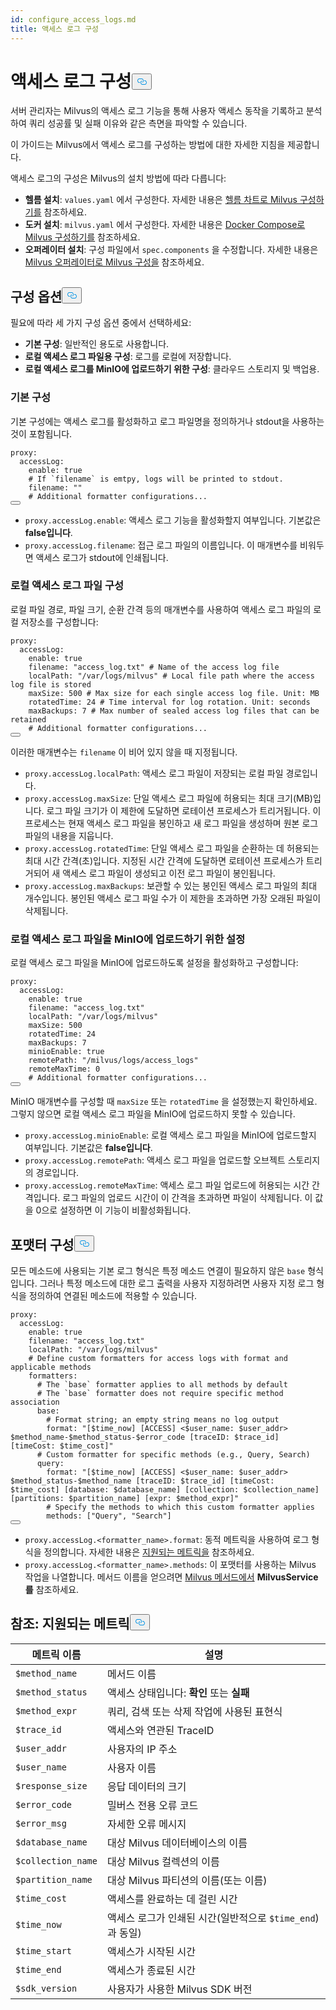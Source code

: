 ```yaml
---
id: configure_access_logs.md
title: 액세스 로그 구성
---
```

<h1 id="Configure-Access-Logs" class="common-anchor-header">액세스 로그 구성<button data-href="#Configure-Access-Logs" class="anchor-icon" translate="no">
      <svg translate="no"
        aria-hidden="true"
        focusable="false"
        height="20"
        version="1.1"
        viewBox="0 0 16 16"
        width="16"
      >
        <path
          fill="#0092E4"
          fill-rule="evenodd"
          d="M4 9h1v1H4c-1.5 0-3-1.69-3-3.5S2.55 3 4 3h4c1.45 0 3 1.69 3 3.5 0 1.41-.91 2.72-2 3.25V8.59c.58-.45 1-1.27 1-2.09C10 5.22 8.98 4 8 4H4c-.98 0-2 1.22-2 2.5S3 9 4 9zm9-3h-1v1h1c1 0 2 1.22 2 2.5S13.98 12 13 12H9c-.98 0-2-1.22-2-2.5 0-.83.42-1.64 1-2.09V6.25c-1.09.53-2 1.84-2 3.25C6 11.31 7.55 13 9 13h4c1.45 0 3-1.69 3-3.5S14.5 6 13 6z"
        ></path>
      </svg>
    </button></h1><p>서버 관리자는 Milvus의 액세스 로그 기능을 통해 사용자 액세스 동작을 기록하고 분석하여 쿼리 성공률 및 실패 이유와 같은 측면을 파악할 수 있습니다.</p>
<p>이 가이드는 Milvus에서 액세스 로그를 구성하는 방법에 대한 자세한 지침을 제공합니다.</p>
<p>액세스 로그의 구성은 Milvus의 설치 방법에 따라 다릅니다:</p>
<ul>
<li><strong>헬름 설치</strong>: <code translate="no">values.yaml</code> 에서 구성한다. 자세한 내용은 <a href="/docs/ko/configure-helm.md">헬름 차트로 Milvus 구성하기를</a> 참조하세요.</li>
<li><strong>도커 설치</strong>: <code translate="no">milvus.yaml</code> 에서 구성한다. 자세한 내용은 <a href="/docs/ko/configure-docker.md">Docker Compose로 Milvus 구성하기를</a> 참조하세요.</li>
<li><strong>오퍼레이터 설치</strong>: 구성 파일에서 <code translate="no">spec.components</code> 을 수정합니다. 자세한 내용은 <a href="/docs/ko/configure_operator.md">Milvus 오퍼레이터로 Milvus 구성을</a> 참조하세요.</li>
</ul>
<h2 id="Configuration-options" class="common-anchor-header">구성 옵션<button data-href="#Configuration-options" class="anchor-icon" translate="no">
      <svg translate="no"
        aria-hidden="true"
        focusable="false"
        height="20"
        version="1.1"
        viewBox="0 0 16 16"
        width="16"
      >
        <path
          fill="#0092E4"
          fill-rule="evenodd"
          d="M4 9h1v1H4c-1.5 0-3-1.69-3-3.5S2.55 3 4 3h4c1.45 0 3 1.69 3 3.5 0 1.41-.91 2.72-2 3.25V8.59c.58-.45 1-1.27 1-2.09C10 5.22 8.98 4 8 4H4c-.98 0-2 1.22-2 2.5S3 9 4 9zm9-3h-1v1h1c1 0 2 1.22 2 2.5S13.98 12 13 12H9c-.98 0-2-1.22-2-2.5 0-.83.42-1.64 1-2.09V6.25c-1.09.53-2 1.84-2 3.25C6 11.31 7.55 13 9 13h4c1.45 0 3-1.69 3-3.5S14.5 6 13 6z"
        ></path>
      </svg>
    </button></h2><p>필요에 따라 세 가지 구성 옵션 중에서 선택하세요:</p>
<ul>
<li><strong>기본 구성</strong>: 일반적인 용도로 사용합니다.</li>
<li><strong>로컬 액세스 로그 파일용 구성</strong>: 로그를 로컬에 저장합니다.</li>
<li><strong>로컬 액세스 로그를 MinIO에 업로드하기 위한 구성</strong>: 클라우드 스토리지 및 백업용.</li>
</ul>
<h3 id="Base-config" class="common-anchor-header">기본 구성</h3><p>기본 구성에는 액세스 로그를 활성화하고 로그 파일명을 정의하거나 stdout을 사용하는 것이 포함됩니다.</p>
<pre><code translate="no" class="language-yaml">proxy:
  accessLog:
    <span class="hljs-built_in">enable</span>: <span class="hljs-literal">true</span>
    <span class="hljs-comment"># If `filename` is emtpy, logs will be printed to stdout.</span>
    filename: <span class="hljs-string">&quot;&quot;</span>
    <span class="hljs-comment"># Additional formatter configurations...</span>
<button class="copy-code-btn"></button></code></pre>
<ul>
<li><code translate="no">proxy.accessLog.enable</code>: 액세스 로그 기능을 활성화할지 여부입니다. 기본값은 <strong>false입니다</strong>.</li>
<li><code translate="no">proxy.accessLog.filename</code>: 접근 로그 파일의 이름입니다. 이 매개변수를 비워두면 액세스 로그가 stdout에 인쇄됩니다.</li>
</ul>
<h3 id="Config-for-local-access-log-files" class="common-anchor-header">로컬 액세스 로그 파일 구성</h3><p>로컬 파일 경로, 파일 크기, 순환 간격 등의 매개변수를 사용하여 액세스 로그 파일의 로컬 저장소를 구성합니다:</p>
<pre><code translate="no" class="language-yaml">proxy:
  accessLog:
    enable: true
    filename: <span class="hljs-string">&quot;access_log.txt&quot;</span> <span class="hljs-comment"># Name of the access log file</span>
    localPath: <span class="hljs-string">&quot;/var/logs/milvus&quot;</span> <span class="hljs-comment"># Local file path where the access log file is stored</span>
    maxSize: <span class="hljs-number">500</span> <span class="hljs-comment"># Max size for each single access log file. Unit: MB</span>
    rotatedTime: <span class="hljs-number">24</span> <span class="hljs-comment"># Time interval for log rotation. Unit: seconds</span>
    maxBackups: <span class="hljs-number">7</span> <span class="hljs-comment"># Max number of sealed access log files that can be retained</span>
    <span class="hljs-comment"># Additional formatter configurations...</span>
<button class="copy-code-btn"></button></code></pre>
<p>이러한 매개변수는 <code translate="no">filename</code> 이 비어 있지 않을 때 지정됩니다.</p>
<ul>
<li><code translate="no">proxy.accessLog.localPath</code>: 액세스 로그 파일이 저장되는 로컬 파일 경로입니다.</li>
<li><code translate="no">proxy.accessLog.maxSize</code>: 단일 액세스 로그 파일에 허용되는 최대 크기(MB)입니다. 로그 파일 크기가 이 제한에 도달하면 로테이션 프로세스가 트리거됩니다. 이 프로세스는 현재 액세스 로그 파일을 봉인하고 새 로그 파일을 생성하며 원본 로그 파일의 내용을 지웁니다.</li>
<li><code translate="no">proxy.accessLog.rotatedTime</code>: 단일 액세스 로그 파일을 순환하는 데 허용되는 최대 시간 간격(초)입니다. 지정된 시간 간격에 도달하면 로테이션 프로세스가 트리거되어 새 액세스 로그 파일이 생성되고 이전 로그 파일이 봉인됩니다.</li>
<li><code translate="no">proxy.accessLog.maxBackups</code>: 보관할 수 있는 봉인된 액세스 로그 파일의 최대 개수입니다. 봉인된 액세스 로그 파일 수가 이 제한을 초과하면 가장 오래된 파일이 삭제됩니다.</li>
</ul>
<h3 id="Config-for-uploading-local-access-log-files-to-MinIO" class="common-anchor-header">로컬 액세스 로그 파일을 MinIO에 업로드하기 위한 설정</h3><p>로컬 액세스 로그 파일을 MinIO에 업로드하도록 설정을 활성화하고 구성합니다:</p>
<pre><code translate="no" class="language-yaml">proxy:
  accessLog:
    <span class="hljs-built_in">enable</span>: <span class="hljs-literal">true</span>
    filename: <span class="hljs-string">&quot;access_log.txt&quot;</span>
    localPath: <span class="hljs-string">&quot;/var/logs/milvus&quot;</span>
    maxSize: 500
    rotatedTime: 24 
    maxBackups: 7
    minioEnable: <span class="hljs-literal">true</span>
    remotePath: <span class="hljs-string">&quot;/milvus/logs/access_logs&quot;</span>
    remoteMaxTime: 0
    <span class="hljs-comment"># Additional formatter configurations...</span>
<button class="copy-code-btn"></button></code></pre>
<p>MinIO 매개변수를 구성할 때 <code translate="no">maxSize</code> 또는 <code translate="no">rotatedTime</code> 을 설정했는지 확인하세요. 그렇지 않으면 로컬 액세스 로그 파일을 MinIO에 업로드하지 못할 수 있습니다.</p>
<ul>
<li><code translate="no">proxy.accessLog.minioEnable</code>: 로컬 액세스 로그 파일을 MinIO에 업로드할지 여부입니다. 기본값은 <strong>false입니다</strong>.</li>
<li><code translate="no">proxy.accessLog.remotePath</code>: 액세스 로그 파일을 업로드할 오브젝트 스토리지의 경로입니다.</li>
<li><code translate="no">proxy.accessLog.remoteMaxTime</code>: 액세스 로그 파일 업로드에 허용되는 시간 간격입니다. 로그 파일의 업로드 시간이 이 간격을 초과하면 파일이 삭제됩니다. 이 값을 0으로 설정하면 이 기능이 비활성화됩니다.</li>
</ul>
<h2 id="Formatter-config" class="common-anchor-header">포맷터 구성<button data-href="#Formatter-config" class="anchor-icon" translate="no">
      <svg translate="no"
        aria-hidden="true"
        focusable="false"
        height="20"
        version="1.1"
        viewBox="0 0 16 16"
        width="16"
      >
        <path
          fill="#0092E4"
          fill-rule="evenodd"
          d="M4 9h1v1H4c-1.5 0-3-1.69-3-3.5S2.55 3 4 3h4c1.45 0 3 1.69 3 3.5 0 1.41-.91 2.72-2 3.25V8.59c.58-.45 1-1.27 1-2.09C10 5.22 8.98 4 8 4H4c-.98 0-2 1.22-2 2.5S3 9 4 9zm9-3h-1v1h1c1 0 2 1.22 2 2.5S13.98 12 13 12H9c-.98 0-2-1.22-2-2.5 0-.83.42-1.64 1-2.09V6.25c-1.09.53-2 1.84-2 3.25C6 11.31 7.55 13 9 13h4c1.45 0 3-1.69 3-3.5S14.5 6 13 6z"
        ></path>
      </svg>
    </button></h2><p>모든 메소드에 사용되는 기본 로그 형식은 특정 메소드 연결이 필요하지 않은 <code translate="no">base</code> 형식입니다. 그러나 특정 메소드에 대한 로그 출력을 사용자 지정하려면 사용자 지정 로그 형식을 정의하여 연결된 메소드에 적용할 수 있습니다.</p>
<pre><code translate="no" class="language-yaml">proxy:
  accessLog:
    <span class="hljs-built_in">enable</span>: <span class="hljs-literal">true</span>
    filename: <span class="hljs-string">&quot;access_log.txt&quot;</span>
    localPath: <span class="hljs-string">&quot;/var/logs/milvus&quot;</span>
    <span class="hljs-comment"># Define custom formatters for access logs with format and applicable methods</span>
    formatters:
      <span class="hljs-comment"># The `base` formatter applies to all methods by default</span>
      <span class="hljs-comment"># The `base` formatter does not require specific method association</span>
      base: 
        <span class="hljs-comment"># Format string; an empty string means no log output</span>
        format: <span class="hljs-string">&quot;[<span class="hljs-variable">$time_now</span>] [ACCESS] &lt;<span class="hljs-variable">$user_name</span>: <span class="hljs-variable">$user_addr</span>&gt; <span class="hljs-variable">$method_name</span>-<span class="hljs-variable">$method_status</span>-<span class="hljs-variable">$error_code</span> [traceID: <span class="hljs-variable">$trace_id</span>] [timeCost: <span class="hljs-variable">$time_cost</span>]&quot;</span>
      <span class="hljs-comment"># Custom formatter for specific methods (e.g., Query, Search)</span>
      query: 
        format: <span class="hljs-string">&quot;[<span class="hljs-variable">$time_now</span>] [ACCESS] &lt;<span class="hljs-variable">$user_name</span>: <span class="hljs-variable">$user_addr</span>&gt; <span class="hljs-variable">$method_status</span>-<span class="hljs-variable">$method_name</span> [traceID: <span class="hljs-variable">$trace_id</span>] [timeCost: <span class="hljs-variable">$time_cost</span>] [database: <span class="hljs-variable">$database_name</span>] [collection: <span class="hljs-variable">$collection_name</span>] [partitions: <span class="hljs-variable">$partition_name</span>] [expr: <span class="hljs-variable">$method_expr</span>]&quot;</span>
        <span class="hljs-comment"># Specify the methods to which this custom formatter applies</span>
        methods: [<span class="hljs-string">&quot;Query&quot;</span>, <span class="hljs-string">&quot;Search&quot;</span>]
<button class="copy-code-btn"></button></code></pre>
<ul>
<li><code translate="no">proxy.accessLog.&lt;formatter_name&gt;.format</code>: 동적 메트릭을 사용하여 로그 형식을 정의합니다. 자세한 내용은 <a href="#reference-supported-metrics">지원되는 메트릭을</a> 참조하세요.</li>
<li><code translate="no">proxy.accessLog.&lt;formatter_name&gt;.methods</code>: 이 포맷터를 사용하는 Milvus 작업을 나열합니다. 메서드 이름을 얻으려면 <a href="https://github.com/milvus-io/milvus-proto/blob/master/proto/milvus.proto">Milvus 메서드에서</a> <strong>MilvusService를</strong> 참조하세요.</li>
</ul>
<h2 id="Reference-Supported-metrics" class="common-anchor-header">참조: 지원되는 메트릭<button data-href="#Reference-Supported-metrics" class="anchor-icon" translate="no">
      <svg translate="no"
        aria-hidden="true"
        focusable="false"
        height="20"
        version="1.1"
        viewBox="0 0 16 16"
        width="16"
      >
        <path
          fill="#0092E4"
          fill-rule="evenodd"
          d="M4 9h1v1H4c-1.5 0-3-1.69-3-3.5S2.55 3 4 3h4c1.45 0 3 1.69 3 3.5 0 1.41-.91 2.72-2 3.25V8.59c.58-.45 1-1.27 1-2.09C10 5.22 8.98 4 8 4H4c-.98 0-2 1.22-2 2.5S3 9 4 9zm9-3h-1v1h1c1 0 2 1.22 2 2.5S13.98 12 13 12H9c-.98 0-2-1.22-2-2.5 0-.83.42-1.64 1-2.09V6.25c-1.09.53-2 1.84-2 3.25C6 11.31 7.55 13 9 13h4c1.45 0 3-1.69 3-3.5S14.5 6 13 6z"
        ></path>
      </svg>
    </button></h2><table>
<thead>
<tr><th>메트릭 이름</th><th>설명</th></tr>
</thead>
<tbody>
<tr><td><code translate="no">$method_name</code></td><td>메서드 이름</td></tr>
<tr><td><code translate="no">$method_status</code></td><td>액세스 상태입니다: <strong>확인</strong> 또는 <strong>실패</strong></td></tr>
<tr><td><code translate="no">$method_expr</code></td><td>쿼리, 검색 또는 삭제 작업에 사용된 표현식</td></tr>
<tr><td><code translate="no">$trace_id</code></td><td>액세스와 연관된 TraceID</td></tr>
<tr><td><code translate="no">$user_addr</code></td><td>사용자의 IP 주소</td></tr>
<tr><td><code translate="no">$user_name</code></td><td>사용자 이름</td></tr>
<tr><td><code translate="no">$response_size</code></td><td>응답 데이터의 크기</td></tr>
<tr><td><code translate="no">$error_code</code></td><td>밀버스 전용 오류 코드</td></tr>
<tr><td><code translate="no">$error_msg</code></td><td>자세한 오류 메시지</td></tr>
<tr><td><code translate="no">$database_name</code></td><td>대상 Milvus 데이터베이스의 이름</td></tr>
<tr><td><code translate="no">$collection_name</code></td><td>대상 Milvus 컬렉션의 이름</td></tr>
<tr><td><code translate="no">$partition_name</code></td><td>대상 Milvus 파티션의 이름(또는 이름)</td></tr>
<tr><td><code translate="no">$time_cost</code></td><td>액세스를 완료하는 데 걸린 시간</td></tr>
<tr><td><code translate="no">$time_now</code></td><td>액세스 로그가 인쇄된 시간(일반적으로 <code translate="no">$time_end</code>)과 동일)</td></tr>
<tr><td><code translate="no">$time_start</code></td><td>액세스가 시작된 시간</td></tr>
<tr><td><code translate="no">$time_end</code></td><td>액세스가 종료된 시간</td></tr>
<tr><td><code translate="no">$sdk_version</code></td><td>사용자가 사용한 Milvus SDK 버전</td></tr>
</tbody>
</table>
